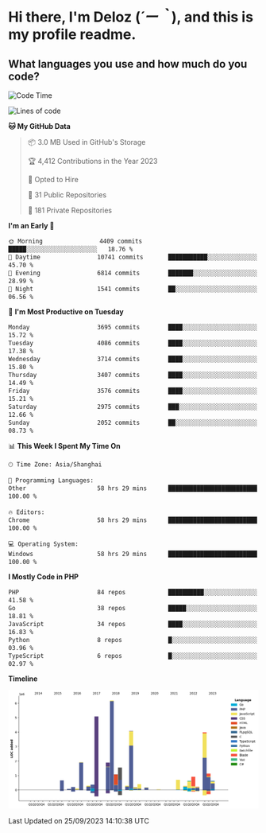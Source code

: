 # **Hi there, I'm Deloz (*´ー｀*), and this is my profile readme.**

## **What languages you use and how much do you code?**

<!--START_SECTION:waka-->
![Code Time](http://img.shields.io/badge/Code%20Time-2%2C479%20hrs%2016%20mins-blue)

![Lines of code](https://img.shields.io/badge/From%20Hello%20World%20I%27ve%20Written-32.8%20million%20lines%20of%20code-blue)

**🐱 My GitHub Data** 

> 📦 3.0 MB Used in GitHub's Storage 
 > 
> 🏆 4,412 Contributions in the Year 2023
 > 
> 💼 Opted to Hire
 > 
> 📜 31 Public Repositories 
 > 
> 🔑 181 Private Repositories 
 > 
**I'm an Early 🐤** 

```text
🌞 Morning                4409 commits        █████░░░░░░░░░░░░░░░░░░░░   18.76 % 
🌆 Daytime                10741 commits       ███████████░░░░░░░░░░░░░░   45.70 % 
🌃 Evening                6814 commits        ███████░░░░░░░░░░░░░░░░░░   28.99 % 
🌙 Night                  1541 commits        ██░░░░░░░░░░░░░░░░░░░░░░░   06.56 % 
```
📅 **I'm Most Productive on Tuesday** 

```text
Monday                   3695 commits        ████░░░░░░░░░░░░░░░░░░░░░   15.72 % 
Tuesday                  4086 commits        ████░░░░░░░░░░░░░░░░░░░░░   17.38 % 
Wednesday                3714 commits        ████░░░░░░░░░░░░░░░░░░░░░   15.80 % 
Thursday                 3407 commits        ████░░░░░░░░░░░░░░░░░░░░░   14.49 % 
Friday                   3576 commits        ████░░░░░░░░░░░░░░░░░░░░░   15.21 % 
Saturday                 2975 commits        ███░░░░░░░░░░░░░░░░░░░░░░   12.66 % 
Sunday                   2052 commits        ██░░░░░░░░░░░░░░░░░░░░░░░   08.73 % 
```


📊 **This Week I Spent My Time On** 

```text
🕑︎ Time Zone: Asia/Shanghai

💬 Programming Languages: 
Other                    58 hrs 29 mins      █████████████████████████   100.00 % 

🔥 Editors: 
Chrome                   58 hrs 29 mins      █████████████████████████   100.00 % 

💻 Operating System: 
Windows                  58 hrs 29 mins      █████████████████████████   100.00 % 
```

**I Mostly Code in PHP** 

```text
PHP                      84 repos            ██████████░░░░░░░░░░░░░░░   41.58 % 
Go                       38 repos            █████░░░░░░░░░░░░░░░░░░░░   18.81 % 
JavaScript               34 repos            ████░░░░░░░░░░░░░░░░░░░░░   16.83 % 
Python                   8 repos             █░░░░░░░░░░░░░░░░░░░░░░░░   03.96 % 
TypeScript               6 repos             █░░░░░░░░░░░░░░░░░░░░░░░░   02.97 % 
```



**Timeline**

![Lines of Code chart](https://raw.githubusercontent.com/deloz/deloz/main/assets/bar_graph.png)


 Last Updated on 25/09/2023 14:10:38 UTC
<!--END_SECTION:waka-->
